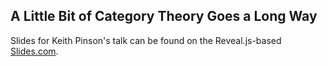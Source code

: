 ## A Little Bit of Category Theory Goes a Long Way

Slides for Keith Pinson's talk can be found on the Reveal.js-based
[Slides.com](http://slides.com/kazark/little-bit-of-category).
